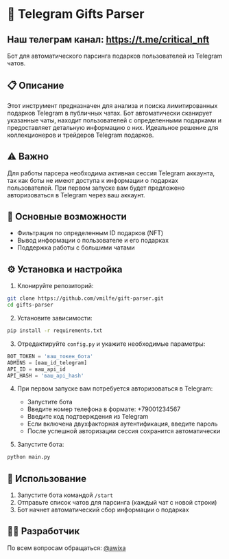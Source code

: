 # 🎁 Telegram Gifts Parser
## Наш телеграм канал: **https://t.me/critical_nft**

Бот для автоматического парсинга подарков пользователей из Telegram чатов.

## 📋 Описание

Этот инструмент предназначен для анализа и поиска лимитированных подарков Telegram в публичных чатах. Бот автоматически сканирует указанные чаты, находит пользователей с определенными подарками и предоставляет детальную информацию о них. Идеальное решение для коллекционеров и трейдеров Telegram подарков.

## ⚠️ Важно

Для работы парсера необходима активная сессия Telegram аккаунта, так как боты не имеют доступа к информации о подарках пользователей. При первом запуске вам будет предложено авторизоваться в Telegram через ваш аккаунт.

## 🚀 Основные возможности

- Фильтрация по определенным ID подарков (NFT)
- Вывод информации о пользователе и его подарках
- Поддержка работы с большими чатами

## ⚙️ Установка и настройка

1. Клонируйте репозиторий:
```bash
git clone https://github.com/vmilfe/gift-parser.git
cd gifts-parser
```

2. Установите зависимости:
```bash
pip install -r requirements.txt
```

3. Отредактируйте `config.py` и укажите необходимые параметры:
```python
BOT_TOKEN = 'ваш_токен_бота'
ADMINS = [ваш_id_telegram]
API_ID = ваш_api_id
API_HASH = 'ваш_api_hash'
```

4. При первом запуске вам потребуется авторизоваться в Telegram:
   - Запустите бота
   - Введите номер телефона в формате: +79001234567
   - Введите код подтверждения из Telegram
   - Если включена двухфакторная аутентификация, введите пароль
   - После успешной авторизации сессия сохранится автоматически

5. Запустите бота:
```bash
python main.py
```

## 🔑 Использование

1. Запустите бота командой `/start`
2. Отправьте список чатов для парсинга (каждый чат с новой строки)
3. Бот начнет автоматический сбор информации о подарках

## 👨‍💻 Разработчик

По всем вопросам обращаться: [@awixa](https://t.me/awixa)
